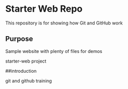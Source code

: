 # Starter Web Repo

This repository is for showing how Git and GitHub work

## Purpose

Sample website with plenty of files for demos

starter-web project

##introduction

git and github training
